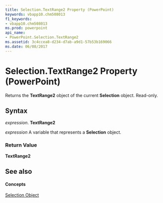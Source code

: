 ```yaml
---
title: Selection.TextRange2 Property (PowerPoint)
keywords: vbapp10.chm508013
f1_keywords:
- vbapp10.chm508013
ms.prod: powerpoint
api_name:
- PowerPoint.Selection.TextRange2
ms.assetid: 3c4ccea8-d234-d7ab-a9d1-57b53b169066
ms.date: 06/08/2017
---
```



# Selection.TextRange2 Property (PowerPoint)

Returns the **TextRange2** object of the current **Selection** object. Read-only.


## Syntax

 _expression_. **TextRange2**

 _expression_ A variable that represents a **Selection** object.


### Return Value

 **TextRange2**


## See also


#### Concepts


[Selection Object](selection-object-powerpoint.md)

